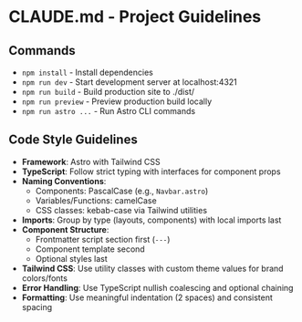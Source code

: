 # CLAUDE.md - Project Guidelines

## Commands
- `npm install` - Install dependencies
- `npm run dev` - Start development server at localhost:4321
- `npm run build` - Build production site to ./dist/
- `npm run preview` - Preview production build locally
- `npm run astro ...` - Run Astro CLI commands

## Code Style Guidelines
- **Framework**: Astro with Tailwind CSS
- **TypeScript**: Follow strict typing with interfaces for component props
- **Naming Conventions**: 
  - Components: PascalCase (e.g., `Navbar.astro`)
  - Variables/Functions: camelCase
  - CSS classes: kebab-case via Tailwind utilities
- **Imports**: Group by type (layouts, components) with local imports last
- **Component Structure**: 
  - Frontmatter script section first (`---`)
  - Component template second
  - Optional styles last
- **Tailwind CSS**: Use utility classes with custom theme values for brand colors/fonts
- **Error Handling**: Use TypeScript nullish coalescing and optional chaining
- **Formatting**: Use meaningful indentation (2 spaces) and consistent spacing